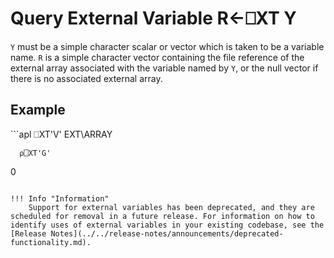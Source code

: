 




<h1 class="heading"><span class="name">Query External Variable</span> <span class="command">R←⎕XT Y</span></h1>



`Y` must be a simple character scalar or vector which is taken to be a variable name.  `R` is a simple character vector containing the file reference of the external array associated with the variable named by `Y`, or the null vector if there is no associated external array.

<h2 class="example">Example</h2>
```apl
      ⎕XT'V'
EXT\ARRAY
 
      ⍴⎕XT'G'
0
 
```

!!! Info "Information"
    Support for external variables has been deprecated, and they are scheduled for removal in a future release. For information on how to identify uses of external variables in your existing codebase, see the [Release Notes](../../release-notes/announcements/deprecated-functionality.md).


